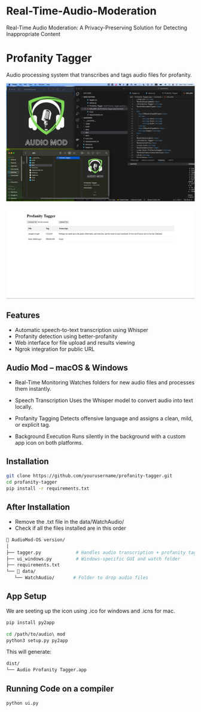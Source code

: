 # Real-Time-Audio-Moderation
Real-Time Audio Moderation: A Privacy-Preserving Solution for Detecting Inappropriate Content

# Profanity Tagger
Audio processing system that transcribes and tags audio files for profanity.

![image alt](https://github.com/MantenaMonish/Real-Time-Audio-Moderation/blob/b5aebe5bed06660e10c52448ada0c3bbbbdb98f8/AudioMod-mac/cf81689c-6663-4763-aa95-70050a460d20.jpg)

![image alt](https://github.com/MantenaMonish/Real-Time-Audio-Moderation/blob/7df28d9916757d61de556d0cf4a31eceff9c7998/Audio-Moderator-Cloud/183ee366-535f-4af9-935b-89194ac73ee8.jpg)

## Features
- Automatic speech-to-text transcription using Whisper
- Profanity detection using better-profanity
- Web interface for file upload and results viewing
- Ngrok integration for public URL

## Audio Mod – macOS & Windows
- Real-Time Monitoring
Watches folders for new audio files and processes them instantly.

- Speech Transcription
Uses the Whisper model to convert audio into text locally.

- Profanity Tagging
Detects offensive language and assigns a clean, mild, or explicit tag.

- Background Execution
Runs silently in the background with a custom app icon on both platforms.

## Installation
 ```bash
git clone https://github.com/yourusername/profanity-tagger.git
cd profanity-tagger
pip install -r requirements.txt
 ```

## After Installation
- Remove the .txt file in the data/WatchAudio/
- Check if all the files installed are in this order
 ```bash
📁 AudioMod-OS version/
│
├── tagger.py             # Handles audio transcription + profanity tagging
├── ui_windows.py         # Windows-specific GUI and watch folder
├── requirements.txt
└── 📁 data/
    └── WatchAudio/       # Folder to drop audio files

 ```
## App Setup
We are seeting up the icon using .ico for windows and .icns for mac. 
 ```bash
pip install py2app
```
 ```bash
cd /path/to/audio\ mod
python3 setup.py py2app
```
This will generate:
 ```bash
dist/
└── Audio Profanity Tagger.app
 ```

## Running Code on a compiler
 ```bash
python ui.py
 ```




